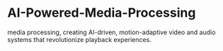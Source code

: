 # AI-Powered-Media-Processing
media processing, creating AI-driven, motion-adaptive video and audio systems that revolutionize playback experiences.
